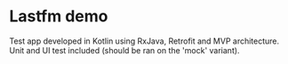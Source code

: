 # Lastfm demo

Test app developed in Kotlin using RxJava, Retrofit and MVP architecture.  
Unit and UI test included (should be ran on the 'mock' variant).

